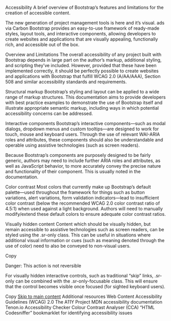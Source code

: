 

Accessibility
A brief overview of Bootstrap’s features and limitations for the creation of accessible content.

The new generation of project management tools is here and it’s visual.
ads via Carbon
Bootstrap provides an easy-to-use framework of ready-made styles, layout tools, and interactive components, allowing developers to create websites and applications that are visually appealing, functionally rich, and accessible out of the box.

Overview and Limitations
The overall accessibility of any project built with Bootstrap depends in large part on the author’s markup, additional styling, and scripting they’ve included. However, provided that these have been implemented correctly, it should be perfectly possible to create websites and applications with Bootstrap that fulfill WCAG 2.0 (A/AA/AAA), Section 508 and similar accessibility standards and requirements.

Structural markup
Bootstrap’s styling and layout can be applied to a wide range of markup structures. This documentation aims to provide developers with best practice examples to demonstrate the use of Bootstrap itself and illustrate appropriate semantic markup, including ways in which potential accessibility concerns can be addressed.

Interactive components
Bootstrap’s interactive components—such as modal dialogs, dropdown menus and custom tooltips—are designed to work for touch, mouse and keyboard users. Through the use of relevant WAI-ARIA roles and attributes, these components should also be understandable and operable using assistive technologies (such as screen readers).

Because Bootstrap’s components are purposely designed to be fairly generic, authors may need to include further ARIA roles and attributes, as well as JavaScript behavior, to more accurately convey the precise nature and functionality of their component. This is usually noted in the documentation.

Color contrast
Most colors that currently make up Bootstrap’s default palette—used throughout the framework for things such as button variations, alert variations, form validation indicators—lead to insufficient color contrast (below the recommended WCAG 2.0 color contrast ratio of 4.5:1) when used against a light background. Authors will need to manually modify/extend these default colors to ensure adequate color contrast ratios.

Visually hidden content
Content which should be visually hidden, but remain accessible to assistive technologies such as screen readers, can be styled using the .sr-only class. This can be useful in situations where additional visual information or cues (such as meaning denoted through the use of color) need to also be conveyed to non-visual users.

Copy
<p class="text-danger">
  <span class="sr-only">Danger: </span>
  This action is not reversible
</p>
For visually hidden interactive controls, such as traditional “skip” links, .sr-only can be combined with the .sr-only-focusable class. This will ensure that the control becomes visible once focused (for sighted keyboard users).

Copy
<a class="sr-only sr-only-focusable" href="#content">Skip to main content</a>
Additional resources
Web Content Accessibility Guidelines (WCAG) 2.0
The A11Y Project
MDN accessibility documentation
Tenon.io Accessibility Checker
Colour Contrast Analyser (CCA)
“HTML Codesniffer” bookmarklet for identifying accessibility issues
